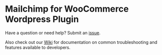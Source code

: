 # Mailchimp for WooCommerce Wordpress Plugin  

Have a question or need help? Submit an [issue](https://github.com/mailchimp/mc-woocommerce/issues/new?assignees=&labels=investigating&template=bug_report.md&title=%5BBUG%5D+Description+of+Issue).

Also check out our [Wiki](https://github.com/mailchimp/mc-woocommerce/wiki) for documentation on common troubleshooting and features available to developers.
